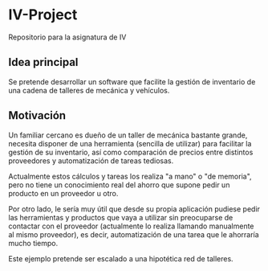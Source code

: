 # IV-Project

Repositorio para la asignatura de IV

## Idea principal

Se pretende desarrollar un software que facilite la gestión de inventario de una cadena de talleres de mecánica y vehículos. 

## Motivación

Un familiar cercano es dueño de un taller de mecánica bastante grande, necesita disponer de una herramienta (sencilla de utilizar) para facilitar la gestión de su inventario, así como comparación de precios entre distintos proveedores y automatización de tareas tediosas.

Actualmente estos cálculos y tareas los realiza "a mano" o "de memoria", pero no tiene un conocimiento real del ahorro que supone pedir un producto en un proveedor u otro.

Por otro lado, le sería muy útil que desde su propia aplicación pudiese pedir las herramientas y productos que vaya a utilizar sin preocuparse de contactar con el proveedor (actualmente lo realiza llamando manualmente al mismo proveedor), es decir, automatización de una tarea que le ahorraría mucho tiempo.

Este ejemplo pretende ser escalado a una hipotética red de talleres.